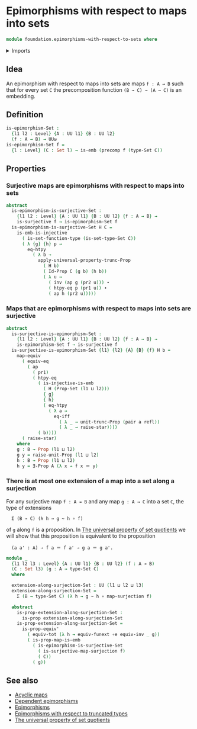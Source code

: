# Epimorphisms with respect to maps into sets

```agda
module foundation.epimorphisms-with-respect-to-sets where
```

<details><summary>Imports</summary>

```agda
open import foundation.action-on-identifications-functions
open import foundation.dependent-pair-types
open import foundation.embeddings
open import foundation.existential-quantification
open import foundation.function-extensionality
open import foundation.identity-types
open import foundation.propositional-extensionality
open import foundation.propositional-maps
open import foundation.propositional-truncations
open import foundation.sets
open import foundation.surjective-maps
open import foundation.unit-type
open import foundation.universe-levels

open import foundation-core.equivalences
open import foundation-core.function-types
open import foundation-core.functoriality-dependent-pair-types
open import foundation-core.homotopies
open import foundation-core.injective-maps
open import foundation-core.precomposition-functions
open import foundation-core.propositions
open import foundation-core.truncation-levels
open import foundation-core.univalence
```

</details>

## Idea

An epimorphism with respect to maps into sets are maps `f : A → B` such that for
every set `C` the precomposition function `(B → C) → (A → C)` is an embedding.

## Definition

```agda
is-epimorphism-Set :
  {l1 l2 : Level} {A : UU l1} {B : UU l2}
  (f : A → B) → UUω
is-epimorphism-Set f =
  {l : Level} (C : Set l) → is-emb (precomp f (type-Set C))
```

## Properties

### Surjective maps are epimorphisms with respect to maps into sets

```agda
abstract
  is-epimorphism-is-surjective-Set :
    {l1 l2 : Level} {A : UU l1} {B : UU l2} {f : A → B} →
    is-surjective f → is-epimorphism-Set f
  is-epimorphism-is-surjective-Set H C =
    is-emb-is-injective
      ( is-set-function-type (is-set-type-Set C))
      ( λ {g} {h} p →
        eq-htpy
          ( λ b →
            apply-universal-property-trunc-Prop
              ( H b)
              ( Id-Prop C (g b) (h b))
              ( λ u →
                ( inv (ap g (pr2 u))) ∙
                ( htpy-eq p (pr1 u)) ∙
                ( ap h (pr2 u)))))
```

### Maps that are epimorphisms with respect to maps into sets are surjective

```agda
abstract
  is-surjective-is-epimorphism-Set :
    {l1 l2 : Level} {A : UU l1} {B : UU l2} {f : A → B} →
    is-epimorphism-Set f → is-surjective f
  is-surjective-is-epimorphism-Set {l1} {l2} {A} {B} {f} H b =
    map-equiv
      ( equiv-eq
        ( ap
          ( pr1)
          ( htpy-eq
            ( is-injective-is-emb
              ( H (Prop-Set (l1 ⊔ l2)))
              { g}
              { h}
              ( eq-htpy
                ( λ a →
                  eq-iff
                    ( λ _ → unit-trunc-Prop (pair a refl))
                    ( λ _ → raise-star))))
            ( b))))
      ( raise-star)
    where
    g : B → Prop (l1 ⊔ l2)
    g y = raise-unit-Prop (l1 ⊔ l2)
    h : B → Prop (l1 ⊔ l2)
    h y = ∃-Prop A (λ x → f x ＝ y)
```

### There is at most one extension of a map into a set along a surjection

For any surjective map `f : A ↠ B` and any map `g : A → C` into a set `C`, the type of extensions

```text
  Σ (B → C) (λ h → g ~ h ∘ f)
```

of `g` along `f` is a proposition. In [The universal property of set quotients](foundation.universal-property-set-quotients.md) we will show that this proposition is equivalent to the proposition

```text
  (a a' : A) → f a ＝ f a' → g a ＝ g a'.
```

```agda
module _
  {l1 l2 l3 : Level} {A : UU l1} {B : UU l2} (f : A ↠ B)
  (C : Set l3) (g : A → type-Set C)
  where

  extension-along-surjection-Set : UU (l1 ⊔ l2 ⊔ l3)
  extension-along-surjection-Set =
    Σ (B → type-Set C) (λ h → g ~ h ∘ map-surjection f)

  abstract
    is-prop-extension-along-surjection-Set :
      is-prop extension-along-surjection-Set
    is-prop-extension-along-surjection-Set =
      is-prop-equiv'
        ( equiv-tot (λ h → equiv-funext ∘e equiv-inv _ g))
        ( is-prop-map-is-emb
          ( is-epimorphism-is-surjective-Set
            ( is-surjective-map-surjection f)
            ( C))
          ( g))
```

## See also

- [Acyclic maps](synthetic-homotopy-theory.acyclic-maps.md)
- [Dependent epimorphisms](foundation.dependent-epimorphisms.md)
- [Epimorphisms](foundation.epimorphisms.md)
- [Epimorphisms with respect to truncated types](foundation.epimorphisms-with-respect-to-truncated-types.md)
- [The universal property of set quotients](foundation.universal-property-set-quotients.md)
